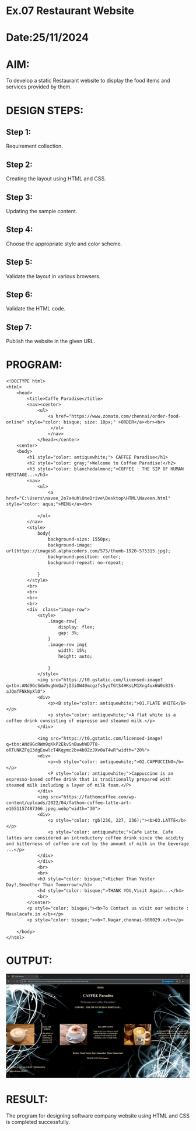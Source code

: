 # Ex.07 Restaurant Website
# Date:25/11/2024
# AIM:
To develop a static Restaurant website to display the food items and services provided by them.

# DESIGN STEPS:
## Step 1:
Requirement collection.

## Step 2:
Creating the layout using HTML and CSS.

## Step 3:
Updating the sample content.

## Step 4:
Choose the appropriate style and color scheme.

## Step 5:
Validate the layout in various browsers.

## Step 6:
Validate the HTML code.

## Step 7:
Publish the website in the given URL.

# PROGRAM:
```
<!DOCTYPE html>
<html>
    <head>
        <title>Caffe Paradise</title>
        <nav><center>
            <ul>
                <a href="https://www.zomato.com/chennai/order-food-online" style="color: bisque; size: 10px;" >ORDER</a><br><br>
                 </ul>
                </nav>
            </head></center>
    <center>
    <body>
        <h1 style="color: antiquewhite;"> CAFFEE Paradise</h1>
        <h2 style="color: gray;">Welcome to Coffee Paradise!</h2>
        <h3 style="color: blanchedalmond;">COFFEE : THE SIP OF HUMAN HERITAGE...</h3>
        <nav>
            <ul>
                <a href="C:\Users\navee_2o7x4uh\OneDrive\Desktop\HTML\Naveen.html" style="color: aqua;">MENU</a><br>

            </ul>
        </nav>
        <style>
            body{
                background-size: 1550px;
                background-image: url(https://images8.alphacoders.com/575/thumb-1920-575315.jpg);
                background-position: center;
                background-repeat: no-repeat;

            }
        </style>
        <br>
        <br>
        <br>
        <br>
        <div  class="image-row">
            <style>
                .image-row{
                    display: flex;
                    gap: 3%;
                }
                .image-row img{
                    width: 15%;
                    height: auto;

                }
            </style>
            <img src="https://t0.gstatic.com/licensed-image?q=tbn:ANd9GcSdo0vgNnQa7jI3iOW40mcgzfs5ysTGtS4HKsLM1Xng4ux6W0sB3S-aJQmfFNkNpXlO">
            <div>
                <p><B style="color: antiquewhite;">01.FLATE WHITE</B></p>
                <p style="color: antiquewhite;">A flat white is a coffee drink consisting of espresso and steamed milk.</p>
            </div>
          
            <img src="https://t0.gstatic.com/licensed-image?q=tbn:ANd9GcRWm9qKkP2EkvSnBuwhWD7T8-oRTUNKZFq13dgEowlcT4Kqymc2bv4b0ZzJXv0aT4wR"width="20%">
            <div>
                <p><b style="color: antiquewhite;">02.CAPPUCCINO</b></p>
                <P style="color: antiquewhite;">Cappuccino is an espresso-based coffee drink that is traditionally prepared with steamed milk including a layer of milk foam.</P>
            </div>
            <img src="https://fathomcoffee.com/wp-content/uploads/2022/04/fathom-coffee-latte-art-e1651157487366.jpeg.webp"width="30">
            <div>
                <p style="color: rgb(236, 227, 236);"><b>03.LATTE</b></p>
                <p style="color: antiquewhite;">Cafe Latte. Cafe lattes are considered an introductory coffee drink since the acidity and bitterness of coffee are cut by the amount of milk in the beverage ...</p>
            </div>
            </div>
            <br>
            <br>
            <h3 style="color: bisque;">Richer Than Yester Day!,Smoother Than Tomorrow!</h3>
            <h4 style="color: bisque;">THANK YOU,Visit Again...</h4>
            <br>
        </center>
        <p style="color: bisque;"><b>To Contact us visit our website : Masalacafe.in </b></p>
        <p style="color: bisque;"><b>T.Nagar,chennai-600029.</b></p>

    </body>
</html>
```
# OUTPUT:
![alt text](<Screenshot (15).png>)
# RESULT:
The program for designing software company website using HTML and CSS is completed successfully.
